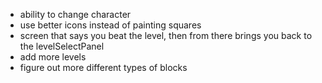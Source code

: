 - ability to change character
- use better icons instead of painting squares
- screen that says you beat the level, then from there brings you back to the levelSelectPanel
- add more levels
- figure out more different types of blocks
